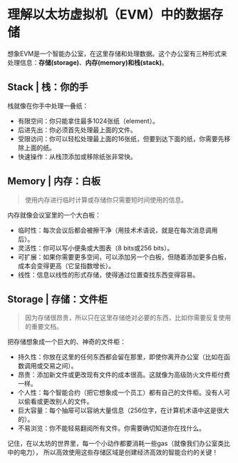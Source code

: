 # 理解以太坊虚拟机（EVM）中的数据存储

想象EVM是一个智能办公室，在这里存储和处理数据。这个办公室有三种形式来处理信息：**存储(storage)**、**内存(memory)**和**栈(stack)**。

## Stack | 栈：你的手

栈就像在你手中处理一叠纸：

* 有限空间：你只能拿住最多1024张纸（element）。
* 后进先出：你必须首先处理最上面的文件。
* 受限访问：你可以轻松处理最上面的16张纸，但要到达下面的纸，你需要先移除上面的纸。
* 快速操作：从栈顶添加或移除纸张非常快。

## Memory | 内存：白板

> 使用内存进行临时计算或存储你只需要短时间使用的信息。

内存就像会议室里的一个大白板：

* 临时性：每次会议后都会被擦干净（用技术术语说，就是在每次消息调用后）。
* 灵活性：你可以写小便条或大图表（8 bits或256 bits）。
* 可扩展：如果你需要更多空间，可以添加另一个白板，但随着添加更多白板，成本会变得更高（它呈指数增长）。
* 线性：信息以线性的形式存储，使得通过位置查找东西变得容易。

## Storage | 存储：文件柜

> 因为存储很昂贵，所以只在这里存储绝对必要的东西，比如你需要反复使用的重要文档。

把存储想象成一个巨大的、神奇的文件柜：

* 持久性：你放在这里的任何东西都会留在那里，即使你离开办公室（比如在函数调用或交易之间）。
* 昂贵：添加新文件或更改现有文件的成本很高。这就像为高级防火文件柜付费一样。
* 个人性：每个智能合约（把它想象成一个员工）都有自己的文件柜。没有人可以偷看或更改别人的文件。
* 巨大容量：每个抽屉可以容纳大量信息（256位字，在计算机术语中这是很大的）。
* 不易浏览：你不能轻易翻阅所有文件。你需要确切知道你在找什么。

记住，在以太坊的世界里，每一个小动作都要消耗一些gas（就像我们办公室类比中的电力）， 所以高效使用这些存储区域是创建经济高效的智能合约的关键！

